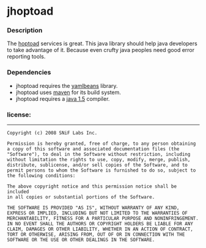 # jhoptoad 

### Description
The [hoptoad](http://hoptoadapp.com) services is great. This java library should help java developers to take
advantage of it.  Because even crufty java peoples need good error reporting tools.

### Dependencies 
 * jhoptoad requires the [yamlbeans](http://yamlbeans.sourceforge.net/) library. 
 * jhoptoad uses [maven](http://maven.apache.org/ "Maven - Welcome to Maven") for its build system.
 * jhoptoad requires a [java 1.5](http://java.sun.com/javase/downloads/index_jdk5.jsp) compiler.


### license: 

----
	Copyright (c) 2008 SNiF Labs Inc.

	Permission is hereby granted, free of charge, to any person obtaining
	a copy of this software and associated documentation files (the
	"Software"), to deal in the Software without restriction, including
	without limitation the rights to use, copy, modify, merge, publish,
	distribute, sublicense, and/or sell copies of the Software, and to
	permit persons to whom the Software is furnished to do so, subject to
	the following conditions:

	The above copyright notice and this permission notice shall be included
	in all copies or substantial portions of the Software.

	THE SOFTWARE IS PROVIDED "AS IS", WITHOUT WARRANTY OF ANY KIND,
	EXPRESS OR IMPLIED, INCLUDING BUT NOT LIMITED TO THE WARRANTIES OF
	MERCHANTABILITY, FITNESS FOR A PARTICULAR PURPOSE AND NONINFRINGEMENT.
	IN NO EVENT SHALL THE AUTHORS OR COPYRIGHT HOLDERS BE LIABLE FOR ANY
	CLAIM, DAMAGES OR OTHER LIABILITY, WHETHER IN AN ACTION OF CONTRACT,
	TORT OR OTHERWISE, ARISING FROM, OUT OF OR IN CONNECTION WITH THE
	SOFTWARE OR THE USE OR OTHER DEALINGS IN THE SOFTWARE.
